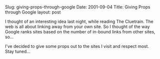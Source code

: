 Slug: giving-props-through-google
Date: 2001-09-04
Title: Giving Props through Google
layout: post

I thought of an interesting idea last night, while reading The Cluetrain. The web is all about linking away from your own site. So I thought of the way Google ranks sites based on the number of in-bound links from other sites, so...<p>

I&#39;ve decided to give some props out to the sites I visit and respect most. Stay tuned...</p>
